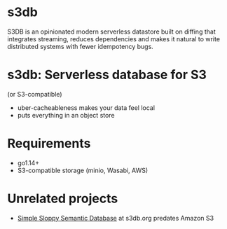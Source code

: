 # s3db

S3DB is an opinionated modern serverless datastore built on diffing
that integrates streaming, reduces dependencies and makes it natural
to write distributed systems with fewer idempotency bugs.

# s3db: Serverless database for S3

(or S3-compatible)
* uber-cacheableness makes your data feel local
* puts everything in an object store

# Requirements
- go1.14+
- S3-compatible storage (minio, Wasabi, AWS)

# Unrelated projects
* [Simple Sloppy Semantic Database](https://en.wikipedia.org/wiki/Simple_Sloppy_Semantic_Database) at s3db.org predates Amazon S3

